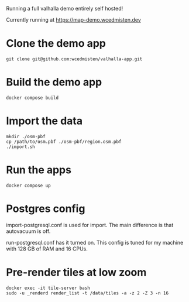 Running a full valhalla demo entirely self hosted!

Currently running at https://map-demo.wcedmisten.dev

# Clone the demo app

```
git clone git@github.com:wcedmisten/valhalla-app.git
```

# Build the demo app

```
docker compose build
```

# Import the data

```
mkdir ./osm-pbf
cp /path/to/osm.pbf ./osm-pbf/region.osm.pbf
./import.sh
```

# Run the apps

```
docker compose up
```

# Postgres config

import-postgresql.conf is used for import. The main difference is that autovacuum is off.

run-postgresql.conf has it turned on. This config is tuned for my machine with 128 GB of RAM and 16 CPUs.

# Pre-render tiles at low zoom

```
docker exec -it tile-server bash
sudo -u _renderd render_list -t /data/tiles -a -z 2 -Z 3 -n 16
```

